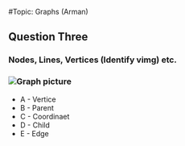 #Topic: Graphs
(Arman)
## Question Three
### Nodes, Lines, Vertices (Identify vimg) etc.
### ![Graph picture](http://filesmelt.com/dl/graph_thing.png)
* A - Vertice
* B - Parent
* C - Coordinaet
* D - Child
* E - Edge